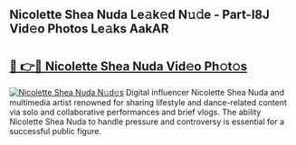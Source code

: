 ## Nicolette Shea Nuda Le𝚊k𝚎d N𝚞𝚍e - Part-I8J Vid𝚎o Photos Le𝚊ks AakAR

# <h2><a href="http://fbeuf8.evod.top/?m=Nicolette+Shea+Nuda">🔗 👉🔴 Nicolette Shea Nuda Vid𝚎o Ph𝚘t𝚘s</a></h2>

[![Nicolette Shea Nuda N𝚞d𝚎s](https://i.imgur.com/8V9OHl7.gif)](http://fbeuf8.evod.top/?m=Nicolette+Shea+Nuda)
Digital influencer Nicolette Shea Nuda and multimedia artist renowned for sharing lifestyle and dance-related content via solo and collaborative performances and brief vlogs. The ability Nicolette Shea Nuda to handle pressure and controversy is essential for a successful public figure. 
